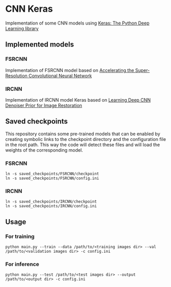 # CNN Keras
Implementation of some CNN models using [Keras: The Python Deep Learning library](https://keras.io/)

## Implemented models

### FSRCNN
Implementation of FSRCNN model based on [Accelerating the Super-Resolution Convolutional Neural Network](http://mmlab.ie.cuhk.edu.hk/projects/FSRCNN.html)

### IRCNN
Implementation of IRCNN model Keras based on [Learning Deep CNN Denoiser Prior for Image Restoration](http://www4.comp.polyu.edu.hk/~cslzhang/paper/IRCNN_CVPR17.pdf)

## Saved checkpoints
This repository contains some pre-trained models that can be enabled by creating symbolic links to the checkpoint directory and the configuration file in the root path. This way the code will detect these files and will load the weights of the corresponding model.

### FSRCNN
```
ln -s saved_checkpoints/FSRCNN/checkpoint
ln -s saved_checkpoints/FSRCNN/config.ini
```

### IRCNN
```
ln -s saved_checkpoints/IRCNN/checkpoint
ln -s saved_checkpoints/IRCNN/config.ini
```

## Usage
### For training
`python main.py --train --data /path/to/<training images dir> --val /path/to/<validation images dir> -c config.ini`

### For inference
`python main.py --test /path/to/<test images dir> --output /path/to/<output dir> -c config.ini`
